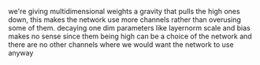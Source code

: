 we're giving multidimensional weights a gravity that pulls the high ones down, this makes the network use more channels rather than overusing some of them.
decaying one dim parameters like layernorm scale and bias makes no sense since them being high can be a choice of the network and there are no other channels where we would want the network to use anyway